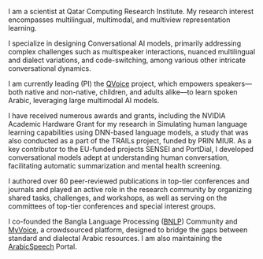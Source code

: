 I am a scientist at Qatar Computing Research Institute. My research interest encompasses multilingual, multimodal, and multiview representation learning.

I specialize in designing Conversational AI models, primarily addressing complex challenges such as multispeaker interactions, nuanced multilingual and dialect variations, and code-switching, among various other intricate conversational dynamics.

I am currently leading (PI) the [QVoice](http://qvoice.qcri.org) project, which empowers speakers—both native and non-native, children, and adults alike—to learn spoken Arabic, leveraging large multimodal AI models.

I have received numerous awards and grants, including the NVIDIA Academic Hardware Grant for my research in Simulating human language learning capabilities using DNN-based language models, a study that was also conducted as a part of the TRAILs project, funded by PRIN MIUR. As a key contributor to the EU-funded projects SENSEI and PortDial, I developed conversational models adept at understanding human conversation, facilitating automatic summarization and mental health screening.

I authored over 60 peer-reviewed publications in top-tier conferences and journals and played an active role in the research community by organizing shared tasks, challenges, and workshops, as well as serving on the committees of top-tier conferences and special interest groups.

I co-founded the Bangla Language Processing ([BNLP](http://banglanlp.org)) Community and [MyVoice](http://myvoice.arabicspeech.org), a crowdsourced platform, designed to bridge the gaps between standard and dialectal Arabic resources. I am also maintaining the [ArabicSpeech](http://arabicspeech.org) Portal.
